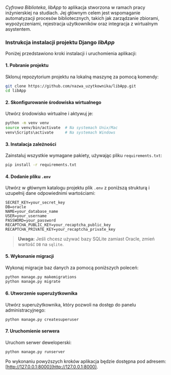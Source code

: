 *Cyfrowa Biblioteka*, *libApp* to aplikacja stworzona w ramach pracy inżynierskiej na studiach. Jej głównym celem jest wspomaganie automatyzacji procesów bibliotecznych, takich jak zarządzanie zbiorami, wypożyczeniami, rejestracja użytkowników oraz integracja z wirtualnym asystentem.


### Instrukcja instalacji projektu Django *libApp*


Poniżej przedstawiono kroki instalacji i uruchomienia aplikacji:

#### 1. Pobranie projektu
Sklonuj repozytorium projektu na lokalną maszynę za pomocą komendy:
```bash
git clone https://github.com/nazwa_uzytkownika/libApp.git
cd libApp
```

#### 2. Skonfigurowanie środowiska wirtualnego
Utwórz środowisko wirtualne i aktywuj je:
```bash
python -m venv venv
source venv/bin/activate  # Na systemach Unix/Mac
venv\Scripts\activate     # Na systemach Windows
```

#### 3. Instalacja zależności
Zainstaluj wszystkie wymagane pakiety, używając pliku `requirements.txt`:
```bash
pip install -r requirements.txt
```

#### 4. Dodanie pliku `.env`
Utwórz w głównym katalogu projektu plik `.env` z poniższą strukturą i uzupełnij dane odpowiednimi wartościami:
```
SECRET_KEY=your_secret_key
DB=oracle
NAME=your_database_name
USER=your_username
PASSWORD=your_password
RECAPTCHA_PUBLIC_KEY=your_recaptcha_public_key
RECAPTCHA_PRIVATE_KEY=your_recaptcha_private_key
```
> **Uwaga:** Jeśli chcesz używać bazy SQLite zamiast Oracle, zmień wartość `DB` na `sqlite`.

#### 5. Wykonanie migracji
Wykonaj migracje baz danych za pomocą poniższych poleceń:
```bash
python manage.py makemigrations
python manage.py migrate
```

#### 6. Utworzenie superużytkownika
Utwórz superużytkownika, który pozwoli na dostęp do panelu administracyjnego:
```bash
python manage.py createsuperuser
```

#### 7. Uruchomienie serwera
Uruchom serwer deweloperski:
```bash
python manage.py runserver
```

Po wykonaniu powyższych kroków aplikacja będzie dostępna pod adresem: [http://127.0.0.1:8000](http://127.0.0.1:8000).
